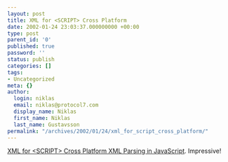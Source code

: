 ```yaml
---
layout: post
title: XML for <SCRIPT> Cross Platform
date: 2002-01-24 23:03:37.000000000 +00:00
type: post
parent_id: '0'
published: true
password: ''
status: publish
categories: []
tags:
- Uncategorized
meta: {}
author:
  login: niklas
  email: niklas@protocol7.com
  display_name: Niklas
  first_name: Niklas
  last_name: Gustavsson
permalink: "/archives/2002/01/24/xml_for_script_cross_platform/"
---
```

[XML for \<SCRIPT\> Cross Platform XML Parsing in JavaScript](http://xmljs.sourceforge.net/). Impressive!

